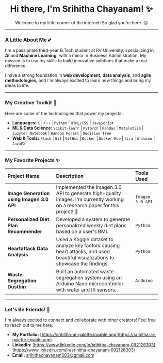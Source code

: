 <div align="center">
    <h1>Hi there, I'm Srihitha Chayanam! ✨</h1>
    <p>Welcome to my little corner of the internet! So glad you're here. 😊</p>
</div>

---

### **A Little About Me 💕**

I'm a passionate third-year B.Tech student at RV University, specializing in **AI** and **Machine Learning**, with a minor in Business Administration. My mission is to use my skills to build innovative solutions that make a real difference.

I have a strong foundation in **web development**, **data analysis**, and **agile methodologies**, and I'm always excited to learn new things and bring my ideas to life.

---

### **My Creative Toolkit 🎨**

Here are some of the technologies that power my projects:

* **Languages:** `C` | `C++` | `Python` | `HTML/CSS` | `JavaScript`
* **ML & Data Science:** `Scikit-learn` | `PyTorch` | `Pandas` | `Matplotlib` | `Jupyter Notebook` | `Random Forest` | `Decision Tree`
* **Web & Tools:** `Flask` | `Git` | `GitHub` | `Docker` | `Docker Hub` | `Jira` | `Arduino` | `JavaFX`

---

### **My Favorite Projects ✨**

| Project Name | Description | Tools Used |
| :--- | :--- | :--- |
| **Image Generation using Imagen 3.0 API** | Implemented the Imagen 3.0 API to generate high-quality images. I'm currently working on a research paper for this project! 💖 | `Imagen 3.0 API` |
| **Personalized Diet Plan Recommender** | Developed a system to generate personalized weekly diet plans based on a user's BMI. | `Python` |
| **Heartattack Data Analysis** | Used a Kaggle dataset to analyze key factors causing heart attacks, and used beautiful visualizations to showcase the findings. | `Python` |
| **Waste Segregation Dustbin** | Built an automated waste segregation system using an Arduino Nano microcontroller with water and IR sensors. | `Arduino` |

---

### **Let's Be Friends! 💌**

I'm always excited to connect and collaborate with other creators! Feel free to reach out to me here:

* **My Portfolio:** [https://srihitha-ai-palette.lovable.app](https://srihitha-ai-palette.lovable.app)
* **LinkedIn:** [https://www.linkedin.com/in/srihitha-chayanam-092126303](https://www.linkedin.com/in/srihitha-chayanam-092126303)
* **Email:** srihithachayanam003@gmail.com
